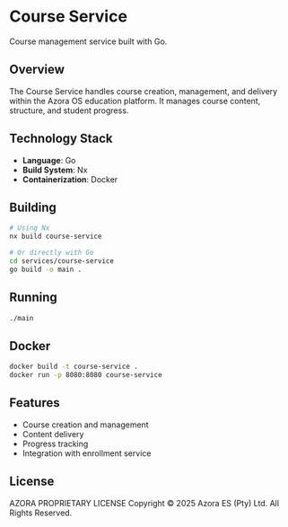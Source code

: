 # Course Service

Course management service built with Go.

## Overview

The Course Service handles course creation, management, and delivery within the Azora OS education platform. It manages course content, structure, and student progress.

## Technology Stack

- **Language**: Go
- **Build System**: Nx
- **Containerization**: Docker

## Building

```bash
# Using Nx
nx build course-service

# Or directly with Go
cd services/course-service
go build -o main .
```

## Running

```bash
./main
```

## Docker

```bash
docker build -t course-service .
docker run -p 8080:8080 course-service
```

## Features

- Course creation and management
- Content delivery
- Progress tracking
- Integration with enrollment service

## License

AZORA PROPRIETARY LICENSE
Copyright © 2025 Azora ES (Pty) Ltd. All Rights Reserved.

